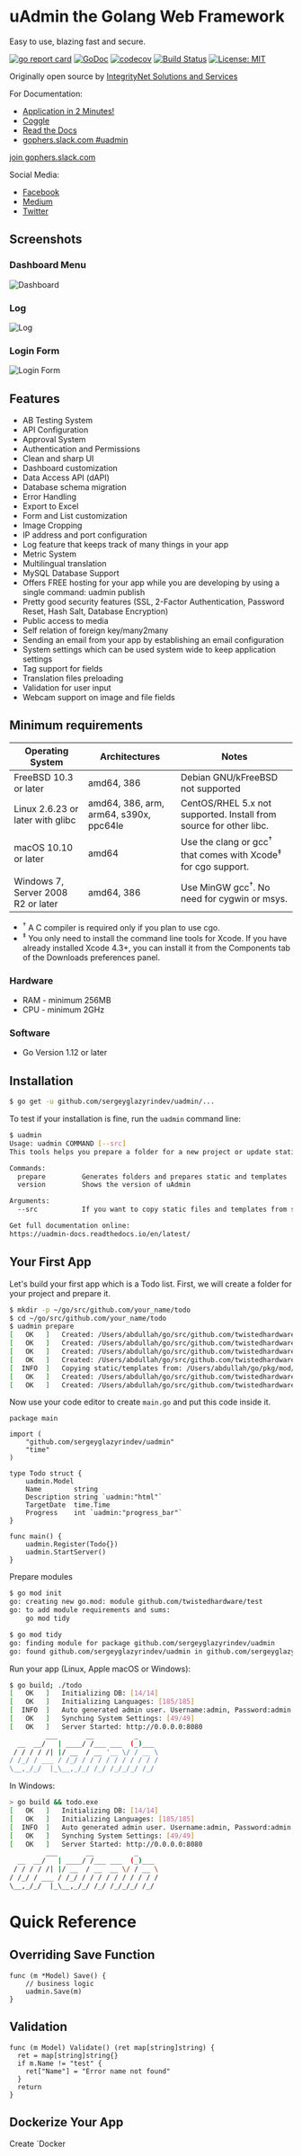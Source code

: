# uAdmin the Golang Web Framework

Easy to use, blazing fast and secure.

[![go report card](https://goreportcard.com/badge/github.com/sergeyglazyrindev/uadmin "go report card")](https://goreportcard.com/report/github.com/sergeyglazyrindev/uadmin)
[![GoDoc](https://godoc.org/github.com/sergeyglazyrindev/uadmin?status.svg)](https://godoc.org/github.com/sergeyglazyrindev/uadmin)
[![codecov](https://codecov.io/gh/uadmin/uadmin/branch/master/graph/badge.svg)](https://codecov.io/gh/uadmin/uadmin)
[![Build Status](https://travis-ci.org/uadmin/uadmin.svg?branch=master)](https://travis-ci.org/uadmin/uadmin)
[![License: MIT](https://img.shields.io/badge/License-MIT-brightgreen.svg)](https://github.com/sergeyglazyrindev/uadmin/blob/master/LICENSE)

Originally open source by [IntegrityNet Solutions and Services](https://www.integritynet.biz/)

For Documentation:

- [Application in 2 Minutes!](https://www.youtube.com/watch?v=1WwOOYOIQBw&t=41s)
- [Coggle](https://coggle.it/diagram/XSzwl1j7lUdVWvIl/t/uadmin-the-golang-web-framework)
- [Read the Docs](https://uadmin-docs.readthedocs.io/en/latest/)
- [gophers.slack.com #uadmin](https://gophers.slack.com/messages/uadmin/)

[join gophers.slack.com](https://join.slack.com/t/gophers/shared_invite/zt-fajz7jh3-2cpkmFU~hQb8d5LmOCnhfQ)

Social Media:

- [Facebook](https://www.facebook.com/uadminio/)
- [Medium](https://medium.com/@twistedhardware)
- [Twitter](https://twitter.com/uAdminio)

## Screenshots

### Dashboard Menu

![Dashboard](https://github.com/sergeyglazyrindev/uadmin-docs/raw/master/assets/uadmindashboard.png)
&nbsp;

### Log

![Log](https://github.com/sergeyglazyrindev/uadmin-docs/raw/master/assets/log.png)
&nbsp;

### Login Form

![Login Form](https://github.com/sergeyglazyrindev/uadmin-docs/raw/master/tutorial/assets/loginform.png)
&nbsp;

## Features

- AB Testing System
- API Configuration
- Approval System
- Authentication and Permissions
- Clean and sharp UI
- Dashboard customization
- Data Access API (dAPI)
- Database schema migration
- Error Handling
- Export to Excel
- Form and List customization
- Image Cropping
- IP address and port configuration
- Log feature that keeps track of many things in your app
- Metric System
- Multilingual translation
- MySQL Database Support
- Offers FREE hosting for your app while you are developing by using a single command: uadmin publish
- Pretty good security features (SSL, 2-Factor Authentication, Password Reset, Hash Salt, Database Encryption)
- Public access to media
- Self relation of foreign key/many2many
- Sending an email from your app by establishing an email configuration
- System settings which can be used system wide to keep application settings
- Tag support for fields
- Translation files preloading
- Validation for user input
- Webcam support on image and file fields

## Minimum requirements

| Operating System                   |                Architectures              |                                Notes                                                |
|------------------------------------|-------------------------------------------|-------------------------------------------------------------------------------------|
| FreeBSD 10.3 or later              |  amd64, 386                               | Debian GNU/kFreeBSD not supported                                                   |
| Linux 2.6.23 or later with glibc   |  amd64, 386, arm, arm64, s390x, ppc64le   | CentOS/RHEL 5.x not supported. Install from source for other libc.                  |
| macOS 10.10 or later               |  amd64                                    | Use the clang or gcc<sup>†</sup> that comes with Xcode<sup>‡</sup> for cgo support. |
| Windows 7, Server 2008 R2 or later |  amd64, 386                               | Use MinGW gcc<sup>†</sup>. No need for cygwin or msys.                              |

- <sup>†</sup> A C compiler is required only if you plan to use cgo.
- <sup>‡</sup> You only need to install the command line tools for Xcode. If you have already installed Xcode 4.3+, you can install it from the Components tab of the Downloads preferences panel.

### Hardware

- RAM - minimum 256MB
- CPU - minimum 2GHz

### Software

- Go Version 1.12 or later

## Installation

```bash
$ go get -u github.com/sergeyglazyrindev/uadmin/...
```

To test if your installation is fine, run the `uadmin` command line:

```bash
$ uadmin
Usage: uadmin COMMAND [--src]
This tools helps you prepare a folder for a new project or update static files and templates

Commands:
  prepare         Generates folders and prepares static and templates
  version         Shows the version of uAdmin

Arguments:
  --src           If you want to copy static files and templates from src folder

Get full documentation online:
https://uadmin-docs.readthedocs.io/en/latest/
```

## Your First App

Let's build your first app which is a Todo list. First, we will create a folder for your project and prepare it.

```bash
$ mkdir -p ~/go/src/github.com/your_name/todo
$ cd ~/go/src/github.com/your_name/todo
$ uadmin prepare
[   OK   ]   Created: /Users/abdullah/go/src/github.com/twistedhardware/test/models
[   OK   ]   Created: /Users/abdullah/go/src/github.com/twistedhardware/test/api
[   OK   ]   Created: /Users/abdullah/go/src/github.com/twistedhardware/test/views
[   OK   ]   Created: /Users/abdullah/go/src/github.com/twistedhardware/test/media
[  INFO  ]   Copying static/templates from: /Users/abdullah/go/pkg/mod/github.com/sergeyglazyrindev/uadmin@v0.6.0
[   OK   ]   Created: /Users/abdullah/go/src/github.com/twistedhardware/test/static
[   OK   ]   Created: /Users/abdullah/go/src/github.com/twistedhardware/test/templates
```

Now use your code editor to create `main.go` and put this code inside it.

```golang
package main

import (
	"github.com/sergeyglazyrindev/uadmin"
	"time"
)

type Todo struct {
	uadmin.Model
	Name        string
	Description string `uadmin:"html"`
	TargetDate  time.Time
	Progress    int `uadmin:"progress_bar"`
}

func main() {
	uadmin.Register(Todo{})
	uadmin.StartServer()
}
```

Prepare modules

```bash
$ go mod init
go: creating new go.mod: module github.com/twistedhardware/test
go: to add module requirements and sums:
	go mod tidy

$ go mod tidy
go: finding module for package github.com/sergeyglazyrindev/uadmin
go: found github.com/sergeyglazyrindev/uadmin in github.com/sergeyglazyrindev/uadmin v0.6.0
```

Run your app (Linux, Apple macOS or Windows):

```bash
$ go build; ./todo
[   OK   ]   Initializing DB: [14/14]
[   OK   ]   Initializing Languages: [185/185]
[  INFO  ]   Auto generated admin user. Username:admin, Password:admin.
[   OK   ]   Synching System Settings: [49/49]
[   OK   ]   Server Started: http://0.0.0.0:8080
         ___       __          _
  __  __/   | ____/ /___ ___  (_)___
 / / / / /| |/ __  / __ '__ \/ / __ \
/ /_/ / ___ / /_/ / / / / / / / / / /
\__,_/_/  |_\__,_/_/ /_/ /_/_/_/ /_/
```

In Windows:

```bash
> go build && todo.exe
[   OK   ]   Initializing DB: [14/14]
[   OK   ]   Initializing Languages: [185/185]
[  INFO  ]   Auto generated admin user. Username:admin, Password:admin.
[   OK   ]   Synching System Settings: [49/49]
[   OK   ]   Server Started: http://0.0.0.0:8080
         ___       __          _
  __  __/   | ____/ /___ ___  (_)___
 / / / / /| |/ __  / __  __ \/ / __ \
/ /_/ / ___ / /_/ / / / / / / / / / /
\__,_/_/  |_\__,_/_/ /_/ /_/_/_/ /_/
```

# Quick Reference

## Overriding Save Function

```golang
func (m *Model) Save() {
	// business logic
	uadmin.Save(m)
}
```

## Validation

```golang
func (m Model) Validate() (ret map[string]string) {
  ret = map[string]string{}
  if m.Name != "test" {
    ret["Name"] = "Error name not found"
  }
  return
}
```

## Dockerize Your App

Create `Docker